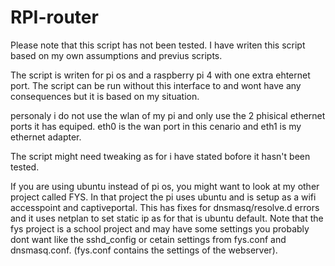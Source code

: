 # RPI-router
Please note that this script has not been tested. I have writen this script based on my own assumptions and previus scripts.

The script is writen for pi os and a raspberry pi 4 with one extra ehternet port. The script can be run without this interface to and wont have any consequences but it is based on my situation.

personaly i do not use the wlan of my pi and only use the 2 phisical ethernet ports it has equiped. eth0 is the wan port in this cenario and eth1 is my ethernet adapter.

The script might need tweaking as for i have stated bofore it hasn't been tested.

If you are using ubuntu instead of pi os, you might want to look at my other project called FYS. In that project the pi uses ubuntu and is setup as a wifi accesspoint and captiveportal. This has fixes for dnsmasq/resolve.d errors and it uses netplan to set static ip as for that is ubuntu default. Note that the fys project is a school project and may have some settings you probably dont want like the sshd_config or cetain settings from fys.conf and dnsmasq.conf. (fys.conf contains the settings of the webserver).
